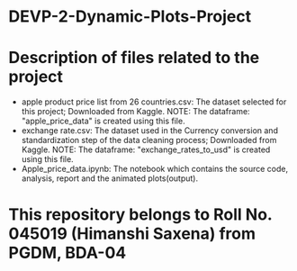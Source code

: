 # DEVP-2-Dynamic-Plots-Project

# Description of files related to the project

* apple product price list from 26 countries.csv: The dataset selected for this project; Downloaded from Kaggle.
  NOTE: The dataframe: "apple_price_data" is created using this file.
* exchange rate.csv: The dataset used in the Currency conversion and standardization step of the data cleaning process; Downloaded from Kaggle.
  NOTE: The dataframe: "exchange_rates_to_usd" is created using this file.
* Apple_price_data.ipynb: The notebook which contains the source code, analysis, report and the animated plots(output).



# This repository belongs to Roll No. 045019 (Himanshi Saxena) from PGDM, BDA-04
